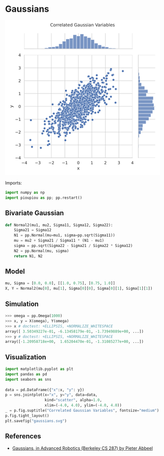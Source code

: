 Gaussians
================================================================================

![Multivariate gaussians](images/gaussians.svg)

Imports:

```python
import numpy as np
import pioupiou as pp; pp.restart()
```

Bivariate Gaussian
--------------------------------------------------------------------------------

```python
def Normal2(mu1, mu2, Sigma11, Sigma12, Sigma22):
    Sigma21 = Sigma12
    N1 = pp.Normal(mu=mu1, sigma=pp.sqrt(Sigma11))
    mu = mu2 + Sigma21 / Sigma11 * (N1 - mu1)
    sigma = pp.sqrt(Sigma22 - Sigma21 / Sigma22 * Sigma12)
    N2 = pp.Normal(mu, sigma)
    return N1, N2
```

Model
--------------------------------------------------------------------------------

```python
mu, Sigma = [0.0, 0.0], [[1.0, 0.75], [0.75, 1.0]]
X, Y = Normal2(mu[0], mu[1], Sigma[0][0], Sigma[0][1], Sigma[1][1])
```

Simulation
--------------------------------------------------------------------------------

```python
>>> omega = pp.Omega(1000)
>>> x, y = X(omega), Y(omega)
>>> x # doctest: +ELLIPSIS, +NORMALIZE_WHITESPACE 
array([ 3.50349227e-01, -6.13458179e-01, -1.73949889e+00, ...])
>>> y # doctest: +ELLIPSIS, +NORMALIZE_WHITESPACE 
array([-1.20958718e+00,  1.65204470e-01, -1.31085277e+00, ...])
```

Visualization
--------------------------------------------------------------------------------

```python
import matplotlib.pyplot as plt
import pandas as pd
import seaborn as sns

data = pd.DataFrame({"x":x, "y": y})
p = sns.jointplot(x="x", y="y", data=data,
                  kind="scatter", alpha=1.0,
                  xlim=(-4.0, 4.0), ylim=(-4.0, 4.0))
_ = p.fig.suptitle("Correlated Gaussian Variables", fontsize="medium")
p.fig.tight_layout()
plt.savefig("gaussians.svg")
```

References
--------------------------------------------------------------------------------

  - [Gaussians, in Advanced Robotics (Berkeley CS 287) by Pieter Abbeel](https://people.eecs.berkeley.edu/~pabbeel/cs287-fa12/slides/Gaussians.pdf)
